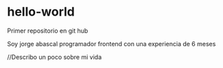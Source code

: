 # hello-world
Primer repositorio en git hub

Soy jorge abascal programador frontend con una experiencia de 6 meses

//Describo un poco sobre mi vida

